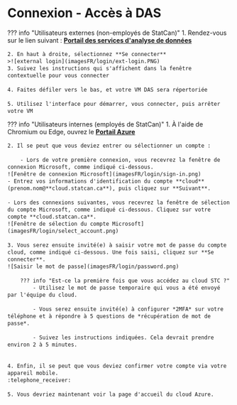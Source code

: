 # Connexion - Accès à DAS

??? info "Utilisateurs externes (non-employés de StatCan)"
	1. Rendez-vous sur le lien suivant : **[Portail des services d'analyse de données](https://www.statcan.gc.ca/data-analytics-services/overview)**
	
	2. En haut à droite, sélectionnez **Se connecter**
	>![external login](imagesFR/login/ext-login.PNG)
	3. Suivez les instructions qui s'affichent dans la fenêtre contextuelle pour vous connecter
	
	4. Faites défiler vers le bas, et votre VM DAS sera répertoriée
	
	5. Utilisez l'interface pour démarrer, vous connecter, puis arrêter votre VM
	

??? info "Utilisateurs internes (employés de StatCan)"
	1. À l'aide de Chromium ou Edge, ouvrez le **[Portail Azure](https://portal.azure.com/#home)** 

	2. Il se peut que vous deviez entrer ou sélectionner un compte :  

		- Lors de votre première connexion, vous recevrez la fenêtre de connexion Microsoft, comme indiqué ci-dessous.  
	![Fenêtre de connexion Microsoft](imagesFR/login/sign-in.png)  
	- Entrez vos informations d'identification du compte **cloud** (prenom.nom@**cloud.statcan.ca**), puis cliquez sur **Suivant**.

	- Lors des connexions suivantes, vous recevrez la fenêtre de sélection du compte Microsoft, comme indiqué ci-dessous. Cliquez sur votre compte **cloud.statcan.ca**.  
	![Fenêtre de sélection du compte Microsoft](imagesFR/login/select_account.png)  

	3. Vous serez ensuite invité(e) à saisir votre mot de passe du compte cloud, comme indiqué ci-dessous. Une fois saisi, cliquez sur **Se connecter**.  
	![Saisir le mot de passe](imagesFR/login/password.png)
		
		??? info "Est-ce la première fois que vous accédez au cloud STC ?"
			- Utilisez le mot de passe temporaire qui vous a été envoyé par l'équipe du cloud.
			
			- Vous serez ensuite invité(e) à configurer *2MFA* sur votre téléphone et à répondre à 5 questions de *récupération de mot de passe*.
			
			- Suivez les instructions indiquées. Cela devrait prendre environ 2 à 5 minutes.
	   
	   
	4. Enfin, il se peut que vous deviez confirmer votre compte via votre appareil mobile.  
	:telephone_receiver:

	5. Vous devriez maintenant voir la page d'accueil du cloud Azure.
